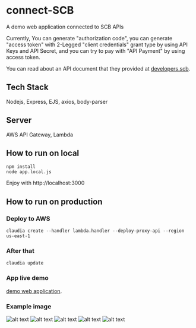 # connect-SCB
A demo web application connected to SCB APIs

Currently, You can generate "authorization code", you can generate "access token" with 2-Legged "client credentials" grant type by using API Keys and API Secret, and you can try to pay with "API Payment" by using access token.

You can read about an API document that they provided at [developers.scb](https://developer.scb/#/documents). 

## Tech Stack
Nodejs, Express, EJS, axios, body-parser

## Server
AWS API Gateway, Lambda

## How to run on local
```
npm install
node app.local.js
```
Enjoy with http://localhost:3000

## How to run on production
### Deploy to AWS
```
claudia create --handler lambda.handler --deploy-proxy-api --region us-east-1
```
### After that
```
claudia update
```

### App live demo
[demo web application](https://mh06j2odyk.execute-api.ap-southeast-1.amazonaws.com/latest/). 

### Example image
![alt text]()
![alt text]()
![alt text]()
![alt text]()
![alt text]()